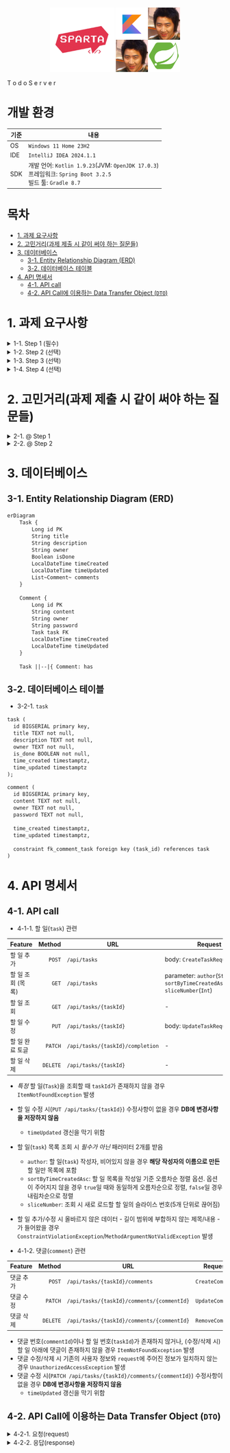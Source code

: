<p align = "center">
    <img src = "assets-readme/Sparta_Coding_Club.png" width = 150 />
    <img src = "assets-readme/Kotlin_Spring_2nd.png" width = 150 />
</p

# T o d o S e r v e r

# 개발 환경

| 기준  | 내용                                                                                                  |
|-----|-----------------------------------------------------------------------------------------------------|
| OS  | `Windows 11 Home 23H2`                                                                              |
| IDE | `IntelliJ IDEA 2024.1.1`                                                                            |
| SDK | 개발 언어: `Kotlin 1.9.23`(JVM: `OpenJDK 17.0.3`)<br/>프레임워크: `Spring Boot 3.2.5`<br/>빌드 툴: `Gradle 8.7` |

# 목차
<!-- TOC -->
* [1. 과제 요구사항](#1-과제-요구사항)
* [2. 고민거리(과제 제출 시 같이 써야 하는 질문들)](#2-고민거리과제-제출-시-같이-써야-하는-질문들)
* [3. 데이터베이스](#3-데이터베이스)
  * [3-1. Entity Relationship Diagram (ERD)](#3-1-entity-relationship-diagram-erd)
  * [3-2. 데이터베이스 테이블](#3-2-데이터베이스-테이블)
* [4. API 명세서](#4-api-명세서)
  * [4-1. API call](#4-1-api-call)
  * [4-2. API Call에 이용하는 Data Transfer Object (`DTO`)](#4-2-api-call에-이용하는-data-transfer-object-dto)
<!-- TOC -->

# 1. 과제 요구사항

<details> <summary>1-1. Step 1 (필수)</summary>

- 할 일(`task`) 관련 `CRUD` 기능 추가
  - [x] 할 일 작성
      - `할 일 제목`, `할 일 내용`, `작성일`, `작성자 이름` 저장
      - 추가된 `할 일` 정보 확인 가능
  - [x] 할 일 조회
      - 선택한 할 일 정보 조회
      - `할 일 제목`, `할 일 내용`, `작성일`, `작성자 이름` 포함
  - [x] 할 일 _목록_ 조회
      - 등록된 전체 할 일 목록 조회
      - 작성일 기준 *내림차순* 정렬
  - [x] 할 일 수정
      - `할 일 제목`, `작성자명`, `작성 내용` 수정
      - 수정된 정보 확인 가능
  - [x] 할 일 삭제
      - 선택한 할 일 삭제

</details>

<details> <summary>1-2. Step 2 (선택)</summary>

- 댓글(`comment`) 관련 `CRUD` 기능 추가
  - [x] 댓글 작성
    - 댓글 추가 후 추가된 댓글 정보를 `response`로 반환(비밀번호는 _제외_ 해야 함)
    - 댓글 달 대상 `할 일`의 존재 여부 확인
    - 댓글 내용 이외에 작성자 정보(이름, 비밀번호) 추가로 받기
  - [x] 댓글 수정 
    - 댓글 수정 후 _수정된_ 댓글 정보를 `response`로 반환(비밀번호는 _제외_ 해야 함)
    - 댓글의 존재 유무 확인
    - 대상 댓글의 작성자 정보(이름, 비밀번호)와 `request`로 들어온 작성자 정보 일치 여부 확인
  - [x] 댓글 삭제
    - 댓글 삭제 후 성공 여부 반환
    - 댓글의 존재 유무 확인
    - 대상 댓글의 작성자 정보(이름, 비밀번호)와 `request`로 들어온 작성자 정보 일치 여부 확인
- 할 일(`task`) 관련 기능 보강
  - [x] 할 일 완료 여부 기능 추가
    - 할 일 추가 시 기본적으로 `FALSE`로 설정
  - [x] '할 일 조회' 기능에 연관 댓글 목록 추가

</details>

<details> <summary>1-3. Step 3 (선택)</summary>

- [x] 할 일(`task`) 목록 조회(`GET /api/tasks`) 기능 보강
  - 할 일 작성일을 기준으로 오름차순/내림차순 정렬하는 기능 추가
  - 작성자 이름 포함 시 해당 작성자가 작성한 할 일만 포함하는 기능 추가
- [x] 할 일(`task`) 관련 무결성 검사 기능 추가
  - 할 일 추가/수정 시 제목/내용에 길이 제한(각각 [1, 200], [1, 1000]) 추가
  - 제한을 어길 경우 추가/수정 요청을 받아들이지 않게 처리
- [x] `ResponseEntity`를 사용하여 `API Call`의 응답 코드 반환

</details>

<details> <summary>1-4. Step 4 (선택)</summary>

- [x] 할 일(`task`) 목록 조회(`GET /api/tasks`) 기능 보강
  - 각 할 일에 연관된 댓글 내용 추가(`N + 1 query` 문제 해결)
  - `Pagination` 기능 추가
- [ ] 회원 기능 추가
  - 로그인한 사용자*만* *자신의* 할 일/댓글 수정/삭제 가능

</details>


# 2. 고민거리(과제 제출 시 같이 써야 하는 질문들)

<details> <summary>2-1. @ Step 1</summary>

- 2-1-1. 수정/삭제 API의 `request` 사용 방식

  - 특정 `task`를 수정/삭제할 경우 `URL Path`에 `taskId`를 넣어 수정/삭제할 대상 지정
  - `task` 수정 시 `Body` 속에 `DTO` `UpdateTaskRequest`를 보관하여 사용(`@RequestBody`)

- 2-1-2. RESTful API

  - HTTP Method를 통해서*만* 행동을 표현하고, 그 이외의 자원/URI 경로에 대해선 모두 통일(`/api/tasks`)
  - *특정* `task` 조회 및 수정 및 삭제에 대해선 바로 아래에 ID를 경로로 삽입(`/{taskId}`)

- 2-1-3. 관심사 분리

  - `Entity`: DB에 저장할 자료
  - `Repository`: `Entity`에 접근하기 위해 사용
  - `Service`: 실질적인 `Task` 추가/조회/수정/삭제 내용 구현
  - `Controller`: 서버에 들어오는 요청에 대해 대응

- 2-1-4. API 명세서 작성 가이드라인

</details>

<details> <summary>2-2. @ Step 2</summary>

- 2-2-1. 처음 설계했던 API 명세서에 발생한 변경사항

  - 할 일(`task`) 관련
    - 특정 `task` 조회(`GET /api/tasks/{taskId}`) 시 달린 댓글도 추가로 `response`로 반환해야 했었음
  - 댓글(`comment`) 관련 내용들이 추가됨

- 2-2-2. ERD 설계 후 Entity 구현 시 도움이 된 부분들

  - ~~`Entity` 구현 시 타입에 대한 고민을 하지 않아도 됐었다 (빠른 구현)~~

- 2-2-3. 댓글이 여러 개 달려 있는 할 일을 삭제하려고 할 경우 데이터베이스 테이블 관점에서 발생할 수 있는 문제

  - 할 일(`task`)에 달린(관계를 맺은) 댓글(`comment`)들도 _모두_ 삭제해줘야 함(`orphanRemoval` 특성을 주는 것으로 해결 가능)
    - 상상할 수 있는 것: 여기서 삭제하는 쿼리 수가 댓글 수만큼 늘어남(`N + 1 query` 문제?)

- 2-2-4. IoC와 DI에 대한 간략한 설명

  - IoC: Inversion of Control(제어 역전), "주인님 세세하게 다 짜지 말고 여기까지만 짜면 그 이후부턴 제가 담당할게요"
  - DI: Dependency Injection(의존성 주입), 객체 _외부_ 로부터 묶인 객체 대상을 받아오는 것

</details>

# 3. 데이터베이스

## 3-1. Entity Relationship Diagram (ERD)
```mermaid
erDiagram
    Task {
        Long id PK
        String title
        String description
        String owner
        Boolean isDone
        LocalDateTime timeCreated
        LocalDateTime timeUpdated
        List~Comment~ comments
    }

    Comment {
        Long id PK
        String content
        String owner
        String password
        Task task FK
        LocalDateTime timeCreated
        LocalDateTime timeUpdated
    }

    Task ||--|{ Comment: has
```

## 3-2. 데이터베이스 테이블

- 3-2-1. `task`
```postgresql
task (
  id BIGSERIAL primary key,
  title TEXT not null,
  description TEXT not null,
  owner TEXT not null,
  is_done BOOLEAN not null,
  time_created timestamptz,
  time_updated timestamptz
);
```
```postgresql
comment (
  id BIGSERIAL primary key,
  content TEXT not null,
  owner TEXT not null,
  password TEXT not null,
  
  time_created timestamptz,
  time_updated timestamptz,
  
  constraint fk_comment_task foreign key (task_id) references task
)

```

# 4. API 명세서

## 4-1. API call

- 4-1-1. 할 일(`task`) 관련

| Feature     |   Method | URL                              | Request                                                                                | Response                         |
|-------------|---------:|----------------------------------|----------------------------------------------------------------------------------------|----------------------------------|
| 할 일 추가      |   `POST` | `/api/tasks`                     | body: `CreateTaskRequest`                                                              | `TaskResponse`                   |
| 할 일 조회 (목록) |    `GET` | `/api/tasks`                     | parameter: `author`(`String`), `sortByTimeCreatedAsc`(`Boolean`), `sliceNumber`(`Int`) | `TaskPageResponse` |
| 할 일 조회      |    `GET` | `/api/tasks/{taskId}`            | -                                                                                      | `TaskResponse`                   |
| 할 일 수정      |    `PUT` | `/api/tasks/{taskId}`            | body: `UpdateTaskRequest`                                                              | `TaskResponse`                   |
| 할 일 완료 토글   |  `PATCH` | `/api/tasks/{taskId}/completion` | -                                                                                      | -                                
| 할 일 삭제      | `DELETE` | `/api/tasks/{taskId}`            | -                                                                                      | -                                |

- *특정* 할 일(`Task`)을 조회할 때 `taskId`가 존재하지 않을 경우 `ItemNotFoundException` 발생
- 할 일 수정 시(`PUT /api/tasks/{taskId}`) 수정사항이 없을 경우 **DB에 변경사항을 저장하지 않음**
  - `timeUpdated` 갱신을 막기 위함
- 할 일(`task`) 목록 조회 시 _필수가 아닌_ 패러미터 2개를 받음
  - `author`: 할 일(`task`) 작성자, 비어있지 않을 경우 **해당 작성자의 이름으로 만든** 할 일만 목록에 포함
  - `sortByTimeCreatedAsc`: 할 일 목록을 작성일 기준 오름차순 정렬 옵션. 옵션이 주어지지 않을 경우 `true`일 때와 동일하게 오름차순으로 정렬, `false`일 경우 내림차순으로 정렬
  - `sliceNumber`: 조회 시 새로 로드할 할 일의 슬라이스 번호(5개 단위로 끊어짐)
- 할 일 추가/수정 시 올바르지 않은 데이터 - 길이 범위에 부합하지 않는 제목/내용 - 가 들어왔을 경우 `ConstraintViolationException`/`MethodArgumentNotValidException` 발생


- 4-1-2. 댓글(`comment`) 관련

| Feature |   Method | URL                                        | Request (body)         | Response          |
|---------|---------:|--------------------------------------------|------------------------|-------------------|
| 댓글 추가   |   `POST` | `/api/tasks/{taskId}/comments`             | `CreateCommentRequest` | `CommentResponse` |
| 댓글 수정   |  `PATCH` | `/api/tasks/{taskId}/comments/{commentId}` | `UpdateCommentRequest` | `CommentResponse` |
| 댓글 삭제   | `DELETE` | `/api/tasks/{taskId}/comments/{commentId}` | `RemoveCommentRequest` | -                 |

- 댓글 번호(`commentId`)이나 할 일 번호(`taskId`)가 존재하지 않거나, (수정/삭제 시) 할 일 아래에 댓글이 존재하지 않을 경우 `ItemNotFoundException` 발생
- 댓글 수정/삭제 시 기존의 사용자 정보와 `request`에 주어진 정보가 일치하지 않는 경우 `UnauthorizedAccessException` 발생
- 댓글 수정 시(`PATCH /api/tasks/{taskId}/comments/{commentId}`) 수정사항이 없을 경우 **DB에 변경사항을 저장하지 않음**
  - `timeUpdated` 갱신을 막기 위함

## 4-2. API Call에 이용하는 Data Transfer Object (`DTO`)

<details> <summary>4-2-1. 요청(request)</summary>

<details> <summary>4-2-1-1. 할 일(`task`) 관련</summary>

- 4-2-1-1-1. `CreateTaskRequest`

할 일 추가 시(`POST /api/tasks`) `body`에 추가하는 내용
```kotlin
data class CreateTaskRequest(
    val title: String,          // 추가할 할 일의 제목
    val description: String,    // 추가할 할 일의 본문
    val owner: String           // 추가할 할 일의 소유자
)
```

- 4-2-1-1-2. `UpdateTaskRequest`

할 일 수정 시(`PATCH /api/tasks`) `body`에 추가하는 내용
```kotlin
data class UpdateTaskRequest(
    val title: String,          // 수정할 할 일의 제목
    val description: String,    // 수정할 할 일의 본문
    val owner: String           // 수정할 할 일의 소유자
)
```
</details>

<details> <summary>4-2-1-2. 댓글(`comment`) 관련</summary>

- 4-2-1-2-1. `CreateCommentRequest`

댓글 추가 시(`POST /api/tasks/{taskId}/comments`) `body`에 추가하는 내용
```kotlin
data class CreateCommentRequest(
    val content: String,    // 추가할 댓글 내용
    val owner: String,      // 추가할 댓글의 사용자명
    val password: String    // 추가할 댓글의 비밀번호
)
```

- 4-2-1-2-2. `UpdateCommentRequest`

댓글 수정 시(`PATCH /api/tasks/{taskId}/comments/{commentId}`) `body`에 추가하는 내용
```kotlin
data class UpdateCommentRequest(
  val content: String,  // 수정할 댓글 내용
  val owner: String,    // 수정할 댓글의 기존 사용자명
  val password: String  // 수정할 댓글의 기존 비밀번호
)
```

- 4-2-1-2-3. `RemoveCommentRequest`

댓글 삭제 시(`DELETE /api/tasks/{taskId}/comments/{commentId}`) `body`에 추가하는 내용
```kotlin
data class RemoveCommentRequest(
  val owner: String,    // 삭제할 댓글의 기존 사용자명
  val password: String  // 삭제할 댓글의 기존 비밀번호
)
```

</details>
</details>

<details> <summary>4-2-2. 응답(response)</summary>

<details> <summary>4-2-2-1. 할 일(`task`) 관련</summary>

- 4-2-2-1-1. `TaskResponse`

할 일(`task`)에 대해 CRU~~D~~ 진행 시 서버에서 보내는 응답
```kotlin
import java.time.LocalDateTime

data class TaskResponse(
    val id: Long?,                      // 할 일의 ID
    val title: String,                  // 할 일의 제목
    val description: String,            // 할 일의 본문
    val isDone: Boolean                 // 할 일 완료 여부
    val owner: String,                  // 할 일의 소유자
    val timeCreated: LocalDateTime?,    // 할 일의 생성 시각
    val timeUpdated: LocalDateTime?     // 할 일의 마지막 수정 시각
)
```

- 4-2-2-1-2. `TaskFullResponse` (_Step 2에서 추가됨_)

특정 할 일(`task`)을 조회할 때(`GET /api/tasks/{taskId}`) **댓글을 포함**하여 서버에서 보내는 응답
```kotlin
import spartacodingclub.nbcamp.kotlinspring.assignment.todoserver.domain.comment.dto.response.CommentSimplifiedResponse
import java.time.LocalDateTime

data class TaskFullResponse(
  val id: Long,
  val title: String,
  val description: String,
  val isDone: Boolean,
  val owner: String,
  val timeCreated: LocalDateTime,
  val timeUpdated: LocalDateTime,
  val comments: List<CommentSimplifiedResponse> // 할 일에 달린 댓글들 목록
)
```

- 4-2-2-1-3. `TaskPageResponse` (_Step 4에서 추가됨_)

할 일(`task`) 목록을 조회할 때(`GET /api/tasks`) **댓글을 포함한** 할일들의 목록-의 페이지(slice)를 서버에서 보내는 응답
```kotlin
data class TaskPageResponse(
    val content: List<TaskFullResponse>,    // 할 일의 (댓글을 포함한) 목록
    val pageNumber: Int,                    // 가져온 목록의 부분 번호
    val isLast: Boolean                     // 가져온 목록 파편이 마지막인지 확인하는 여부
)
```

</details>

<details> <summary>4-2-2-2. 댓글(`comment`) 관련(Step 2에서 추가됨)</summary>

- 4-2-2-2-1. `CommentResponse`

댓글(`comment`)에 대해 C~~R~~UD 진행 시 서버에서 보내는 응답
```kotlin
import spartacodingclub.nbcamp.kotlinspring.assignment.todoserver.domain.task.dto.response.TaskResponse
import java.time.LocalDateTime

data class CommentResponse(
  val id: Long,                     // 댓글의 ID
  val content: String,              // 댓글의 내용
  val owner: String,                // 댓글의 사용자명
  val timeCreated: LocalDateTime,   // 댓글의 생성 시각
  val timeUpdated: LocalDateTime,   // 댓글의 마지막 수정 시각
  val taskRelated: TaskResponse     // 댓글이 달린 할 일
)
```

- 4-2-2-2-2. `CommentSimplifiedResponse`

특정 할 일 조회 시(`GET /api/tasks/{taskId}`) 관련 댓글(`comment`)들을 `TaskFullResponse`에 추가할 때 같이 붙이는 응답
```kotlin
import java.time.LocalDateTime

data class CommentSimplifiedResponse(
  val id: Long,
  val content: String,
  val isDone: Boolean,
  val owner: String,
  val timeCreated: LocalDateTime,
  val timeUpdated: LocalDateTime
)
```

순환 참조나 불필요한 정보 추가를 방지하기 위해 `taskRelated`를 제외함

</details>

</details>